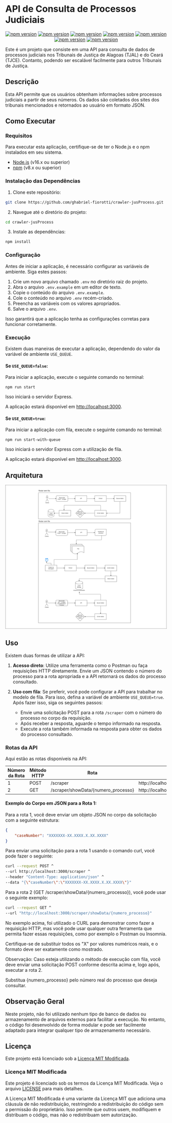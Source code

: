 # API de Consulta de Processos Judiciais

<div align="center">

[![npm version](https://img.shields.io/badge/axios-v1.6.7-blue)](https://www.npmjs.com/package/axios)
[![npm version](https://img.shields.io/badge/cheerio-v1.0.0--rc.12-blue)](https://www.npmjs.com/package/cheerio)
[![npm version](https://img.shields.io/badge/cors-v2.8.5-blue)](https://www.npmjs.com/package/cors)
[![npm version](https://img.shields.io/badge/dotenv-v16.4.5-blue)](https://www.npmjs.com/package/dotenv)
[![npm version](https://img.shields.io/badge/express-v4.18.2-blue)](https://www.npmjs.com/package/express)
[![npm version](https://img.shields.io/badge/morgan-v1.10.0-blue)](https://www.npmjs.com/package/morgan)
[![npm version](https://img.shields.io/badge/node--cron-v3.0.3-blue)](https://www.npmjs.com/package/node-cron)
</div>

Este é um projeto que consiste em uma API para consulta de dados de processos judiciais nos Tribunais de Justiça de Alagoas (TJAL) e do Ceará (TJCE). Contanto, podendo ser escalável facilmente para outros Tribunais de Justiça.

## Descrição

Esta API permite que os usuários obtenham informações sobre processos judiciais a partir de seus números. Os dados são coletados dos sites dos tribunais mencionados e retornados ao usuário em formato JSON.

## Como Executar

### Requisitos

Para executar esta aplicação, certifique-se de ter o Node.js e o npm instalados em seu sistema.

- [Node.js](https://nodejs.org/) (v16.x ou superior)
- [npm](https://www.npmjs.com/) (v8.x ou superior)

### Instalação das Dependências

1. Clone este repositório:

```bash
git clone https://github.com/ghabriel-fiorotti/crawler-jusProcess.git
```

2. Navegue até o diretório do projeto:

```bash
cd crawler-jusProcess
```

3. Instale as dependências:

```bash
npm install
```

### Configuração

Antes de iniciar a aplicação, é necessário configurar as variáveis de ambiente. Siga estes passos:

1. Crie um novo arquivo chamado `.env` no diretório raiz do projeto.
2. Abra o arquivo `.env.example` em um editor de texto.
3. Copie o conteúdo do arquivo `.env.example`.
4. Cole o conteúdo no arquivo `.env` recém-criado.
5. Preencha as variáveis com os valores apropriados.
6. Salve o arquivo `.env`.

Isso garantirá que a aplicação tenha as configurações corretas para funcionar corretamente.

### Execução

Existem duas maneiras de executar a aplicação, dependendo do valor da variável de ambiente `USE_QUEUE`.

#### Se `USE_QUEUE=false`:

Para iniciar a aplicação, execute o seguinte comando no terminal:

```
npm run start
```

Isso iniciará o servidor Express.

A aplicação estará disponível em [http://localhost:3000](http://localhost:3000).

#### Se `USE_QUEUE=true`:

Para iniciar a aplicação com fila, execute o seguinte comando no terminal:

```
npm run start-with-queue
```

Isso iniciará o servidor Express com a utilização de fila.

A aplicação estará disponível em [http://localhost:3000](http://localhost:3000).

## Arquitetura
![Arquitetura](./architecture.png)

## Uso

Existem duas formas de utilizar a API:

1. **Acesso direto**: Utilize uma ferramenta como o Postman ou faça requisições HTTP diretamente. Envie um JSON contendo o número do processo para a rota apropriada e a API retornará os dados do processo consultado.

2. **Uso com fila**: Se preferir, você pode configurar a API para trabalhar no modelo de fila. Para isso, defina a variável de ambiente `USE_QUEUE=true`. Após fazer isso, siga os seguintes passos:

   - Envie uma solicitação POST para a rota `/scraper` com o número do processo no corpo da requisição.
   - Após receber a resposta, aguarde o tempo informado na resposta.
   - Execute a rota também informada na resposta para obter os dados do processo consultado.

### Rotas da API

Aqui estão as rotas disponíveis na API:

| Número da Rota | Método HTTP | Rota                                | Rota Completa                                            |
| -------------- | ----------- | ----------------------------------- | -------------------------------------------------------- |
| 1              | POST        | /scraper                            | http://localhost:3000/scraper                            |
| 2              | GET         | /scraper/showData/{numero_processo} | http://localhost:3000/scraper/showData/{numero_processo} |

#### Exemplo do Corpo em JSON para a Rota 1:

Para a rota 1, você deve enviar um objeto JSON no corpo da solicitação com a seguinte estrutura:

```json
{
    "caseNumber": "XXXXXXX-XX.XXXX.X.XX.XXXX"
}
```

Para enviar uma solicitação para a rota 1 usando o comando curl, você pode fazer o seguinte:

```bash
curl --request POST ^
--url http://localhost:3000/scraper ^
--header "Content-Type: application/json" ^
--data "{\"caseNumber\":\"XXXXXXX-XX.XXXX.X.XX.XXXX\"}"
```

Para a rota 2 (GET /scraper/showData/{numero_processo}), você pode usar o seguinte exemplo:
```bash
curl --request GET ^
--url "http://localhost:3000/scraper/showData/{numero_processo}"
```

No exemplo acima, foi utilizado o CURL para demonstrar como fazer a requisição HTTP, mas você pode usar qualquer outra ferramenta que permita fazer essas requisições, como por exemplo o Postman ou Insomnia.

Certifique-se de substituir todos os "X" por valores numéricos reais, e o formato deve ser exatamente como mostrado.

Observação:
Caso esteja utilizando o método de execução com fila, você deve enviar uma solicitação POST conforme descrita acima e, logo após, executar a rota 2.

Substitua {numero_processo} pelo número real do processo que deseja consultar.

## Observação Geral

Neste projeto, não foi utilizado nenhum tipo de banco de dados ou armazenamento de arquivos externos para facilitar a execução. No entanto, o código foi desenvolvido de forma modular e pode ser facilmente adaptado para integrar qualquer tipo de armazenamento necessário.

## Licença

Este projeto está licenciado sob a [Licença MIT Modificada](#).

### Licença MIT Modificada

Este projeto é licenciado sob os termos da Licença MIT Modificada. Veja o arquivo [LICENSE](LICENSE) para mais detalhes.

A Licença MIT Modificada é uma variante da Licença MIT que adiciona uma cláusula de não redistribuição, restringindo a redistribuição do código sem a permissão do proprietário. Isso permite que outros usem, modifiquem e distribuam o código, mas não o redistribuam sem autorização.
